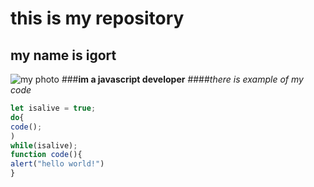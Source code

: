 # this is  my repository
## my name is igort
![my photo](https://user-images.githubusercontent.com/60629407/139448835-f652c6bd-02bf-4654-8e25-9d947acf7581.png)
###**im a javascript developer**
####*there is example of my code*
``` javascript
let isalive = true;
do{
code();
)
while(isalive);
function code(){
alert("hello world!")
}
```
